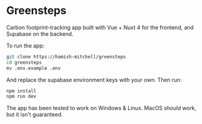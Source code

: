 # Greensteps

Carbon footprint-tracking app built with Vue + Nuxt 4 for the frontend, and Supabase on the backend.

To run the app:

```bash
git clone https://hamish-mitchell/greensteps
cd greensteps
mv .env.example .env
```

And replace the supabase environment keys with your own. Then run:

```bash
npm install
npm run dev
```

The app has been tested to work on Windows & Linux. MacOS *should* work, but it isn't guaranteed.
